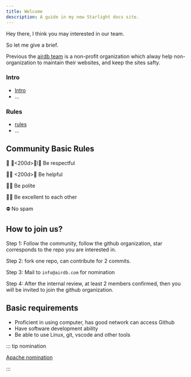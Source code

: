 ```yaml
---
title: Welcome
description: A guide in my new Starlight docs site.
---
```


Hey there, I think you may interested in our team.

So let me give a brief.

Previous the [airdb team](http://airdb.team) is a non-profit organization which alway help non-organization to maintain their websites, and keep the sites safty.

### Intro

- [Intro](intro/intro.md)
- ...

### Rules

- [rules](rules/rules.md)
- ...

## Community Basic Rules

🫱 🏻<200d>🫲l🏿 Be respectful

👨🏼  <200d>🚒
Be helpful

🙇🏼   Be polite

🖖🏾   Be excellent to each other

⛔ No spam

## How to join us?

Step 1:  Follow the community, follow the github organization, star corresponds to the repo you are interested in.

Step 2: fork one repo, can contribute for 2 commits.

Step 3: Mail to `info@airdb.com` for nomination

Step 4: After the internal review, at least 2 members confirmed, then you will be invited to join the github organization.

## Basic requirements

- Proficient in using computer, has good network can access Github
- Have software development ability
- Be able to use Linux, git, vscode and other tools

::: tip nomination

[Apache nomination](https://community.apache.org/newcommitter.html)

:::
